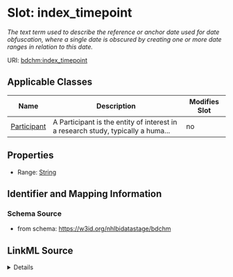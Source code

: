 # Slot: index_timepoint


_The text term used to describe the reference or anchor date used for date obfuscation, where a single date is obscured by creating one or more date ranges in relation to this date._



URI: [bdchm:index_timepoint](bdchm:index_timepoint)



<!-- no inheritance hierarchy -->




## Applicable Classes

| Name | Description | Modifies Slot |
| --- | --- | --- |
[Participant](Participant.md) | A Participant is the entity of interest in a research study, typically a huma... |  no  |







## Properties

* Range: [String](String.md)





## Identifier and Mapping Information







### Schema Source


* from schema: https://w3id.org/nhlbidatastage/bdchm




## LinkML Source

<details>
```yaml
name: index_timepoint
description: The text term used to describe the reference or anchor date used for
  date obfuscation, where a single date is obscured by creating one or more date ranges
  in relation to this date.
from_schema: https://w3id.org/nhlbidatastage/bdchm
rank: 1000
alias: index_timepoint
owner: Participant
domain_of:
- Participant
range: string

```
</details>